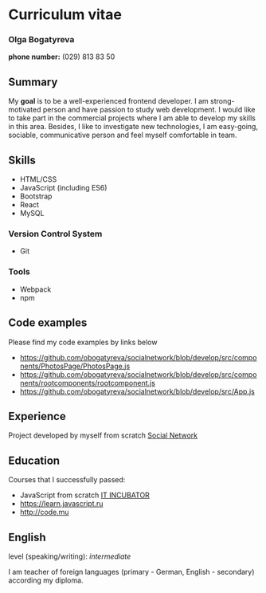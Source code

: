 # **Curriculum vitae**
### Olga Bogatyreva
**phone number:** (029) 813 83 50
## Summary
My __goal__ is to be a well-experienced frontend developer. I am strong-motivated person and have passion to study web development. I would like to take part in the commercial projects 
where I am able to develop my skills in this area. Besides, I like to investigate new technologies, I am easy-going, sociable, communicative person and feel myself comfortable in team.
## __Skills__
- HTML/CSS
- JavaScript (including ES6)
- Bootstrap
- React
- MySQL
### __Version Control System__ 
* Git
### __Tools__
* Webpack
* npm
## Code examples
Please find my code examples by links below
 - https://github.com/obogatyreva/socialnetwork/blob/develop/src/components/PhotosPage/PhotosPage.js
 - https://github.com/obogatyreva/socialnetwork/blob/develop/src/components/rootcomponents/rootcomponent.js
 - https://github.com/obogatyreva/socialnetwork/blob/develop/src/App.js
## Experience
Project developed by myself from scratch [Social Network](https://github.com/obogatyreva/socialnetwork/tree/develop)
## __Education__
Courses that I successfully passed:
- JavaScript from scratch [IT INCUBATOR](https://it-incubator.by)
- <https://learn.javascript.ru>
- <http://code.mu>
## __English__
level (speaking/writing): _intermediate_

I am teacher of foreign languages (primary - German, English - secondary) according my diploma.
